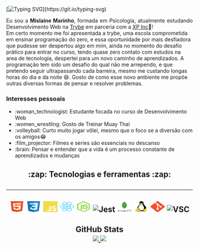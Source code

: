 
[![Typing SVG](https://readme-typing-svg.herokuapp.com?color=%23FF6714&width=450&lines=Ol%C3%A1%2C+mundo+dev+👋;Seja+bem-vindo(a)+aqui+✨!)](https://git.io/typing-svg)
<div align="justify">
  Eu sou a <strong>Mislaine Marinho</strong>, formada em Psicologia, atualmente estudando Desenvolvimento Web na <a href="https://betrybe.com">Trybe</a>  em parceria com a <a href="https://www.xpinc.com/">XP Inc</a>🚀!
</div>
<div>
Em certo momento me foi apresentada a trybe, uma escola comprometida em ensinar programação do zero, e essa oportunidade por mais desfiadora que pudesse ser despertou algo em mim, ainda no momento do desafio prático para entrar no curso, tendo quase zero contato com estudos na area de tecnologia, despertei para um novo caminho de aprendizados. A programação tem sido um desafio do qual não me arrependo, e que pretendo seguir ultrapassando cada barreira, mesmo me custando longas horas do dia e da noite 😅. Gosto de como esse novo ambiente me propõe outras diversas formas de pensar e resolver problemas.</div>
  
<h3><strong>Interesses pessoais</strong></h3>
  <ul>
    <li>:woman_technologist: Estudante focada no curso de Desenvolvimento Web</li>
    <li>:women_wrestling: Gosto de Treinar Muay Thai</li>
    <li>:volleyball: Curto muito jogar vôlei, mesmo que o foco se a diversão com os amigos😂</li>
    <li>:film_projector: Filmes e series são essenciais no descanso</li>
    <li>:brain: Pensar e entender que a vida é um processo constante de aprendizados e mudanças</li>
  </ul>
  
<h2 align='center'><strong>:zap: Tecnologias e ferramentas :zap:</strong><h2>
<hr>
<div align="center" style="margin-top: 30px" style="display: inline_block">
  <img title="HTML5" alt="HTML" height="30" width="40" src="https://raw.githubusercontent.com/devicons/devicon/master/icons/html5/html5-original.svg">
  <img title="CSS3" alt="CSS" height="30" width="40" src="https://raw.githubusercontent.com/devicons/devicon/master/icons/css3/css3-original.svg">
  <img title="JavaScript" alt="JavaScript" height="30" width="40" src="https://raw.githubusercontent.com/devicons/devicon/master/icons/javascript/javascript-plain.svg">
  <img title="React" alt="React" height="30" width="40" src="https://raw.githubusercontent.com/devicons/devicon/master/icons/react/react-original.svg">
  <img title="NodeJS" alt="NodeJS" height="30" width="40" src="https://raw.githubusercontent.com/devicons/devicon/master/icons/nodejs/nodejs-original.svg">
  <img title="Jest" alt="Jest" height="30" width="40" src="https://cdn.jsdelivr.net/gh/devicons/devicon/icons/jest/jest-plain.svg" />
  <img title="MongoDB" alt="MongoDB" height="30" width="40" src="https://raw.githubusercontent.com/devicons/devicon/master/icons/mongodb/mongodb-original-wordmark.svg"/>
  <img title="Linux" alt="Linux" height="30" width="40" src="https://raw.githubusercontent.com/devicons/devicon/master/icons/linux/linux-original.svg"/>
  <img title="GIT" alt="GIT" height="30" width="40" src="https://raw.githubusercontent.com/devicons/devicon/master/icons/git/git-original.svg"/> 
  <img title="VSC" alt="VSC" height="30" width="40" src="https://cdn.jsdelivr.net/gh/devicons/devicon/icons/vscode/vscode-original.svg" />
</div>

<h2 align="center"><strong> GitHub Stats </strong> 
  
<div>
  <a href="https://github.com/mislainemds/" />
  <img height="180em" src="https://github-readme-stats.vercel.app/api?username=mislainemds&show_icons=true&include_all_commits=true&theme=dracula" />
  <img height="180em" src="https://github-readme-stats.vercel.app/api/top-langs/?username=mislainemds&layout=compact&theme=dracula" />
</div>
 
